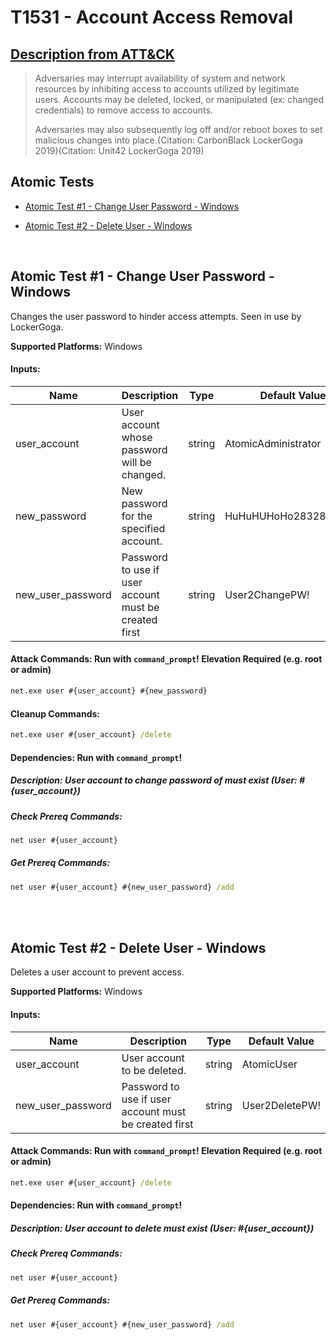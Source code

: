 # T1531 - Account Access Removal
## [Description from ATT&CK](https://attack.mitre.org/wiki/Technique/T1531)
<blockquote>Adversaries may interrupt availability of system and network resources by inhibiting access to accounts utilized by legitimate users. Accounts may be deleted, locked, or manipulated (ex: changed credentials) to remove access to accounts.

Adversaries may also subsequently log off and/or reboot boxes to set malicious changes into place.(Citation: CarbonBlack LockerGoga 2019)(Citation: Unit42 LockerGoga 2019)</blockquote>

## Atomic Tests

- [Atomic Test #1 - Change User Password - Windows](#atomic-test-1---change-user-password---windows)

- [Atomic Test #2 - Delete User - Windows](#atomic-test-2---delete-user---windows)


<br/>

## Atomic Test #1 - Change User Password - Windows
Changes the user password to hinder access attempts. Seen in use by LockerGoga.

**Supported Platforms:** Windows




#### Inputs:
| Name | Description | Type | Default Value | 
|------|-------------|------|---------------|
| user_account | User account whose password will be changed. | string | AtomicAdministrator|
| new_password | New password for the specified account. | string | HuHuHUHoHo283283@dJD|
| new_user_password | Password to use if user account must be created first | string | User2ChangePW!|


#### Attack Commands: Run with `command_prompt`!  Elevation Required (e.g. root or admin) 


```cmd
net.exe user #{user_account} #{new_password}
```

#### Cleanup Commands:
```cmd
net.exe user #{user_account} /delete
```



#### Dependencies:  Run with `command_prompt`!
##### Description: User account to change password of must exist (User: #{user_account})
##### Check Prereq Commands:
```cmd
net user #{user_account} 
```
##### Get Prereq Commands:
```cmd
net user #{user_account} #{new_user_password} /add
```




<br/>
<br/>

## Atomic Test #2 - Delete User - Windows
Deletes a user account to prevent access.

**Supported Platforms:** Windows




#### Inputs:
| Name | Description | Type | Default Value | 
|------|-------------|------|---------------|
| user_account | User account to be deleted. | string | AtomicUser|
| new_user_password | Password to use if user account must be created first | string | User2DeletePW!|


#### Attack Commands: Run with `command_prompt`!  Elevation Required (e.g. root or admin) 


```cmd
net.exe user #{user_account} /delete
```




#### Dependencies:  Run with `command_prompt`!
##### Description: User account to delete must exist (User: #{user_account})
##### Check Prereq Commands:
```cmd
net user #{user_account} 
```
##### Get Prereq Commands:
```cmd
net user #{user_account} #{new_user_password} /add
```




<br/>

